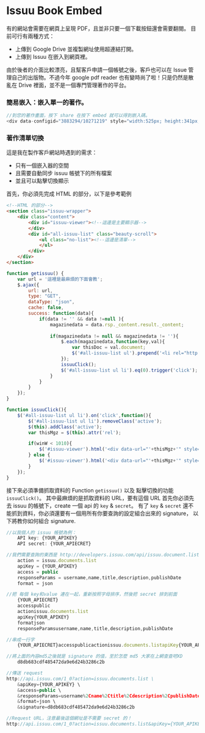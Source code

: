 # Issuu Book Embed
有的網站會需要在網頁上呈現 PDF，且並非只要一個下載按鈕還會需要翻閱。
目前可行有兩種方式：
* 上傳到 Google Drive 並複製網址使用超連結打開。
* 上傳到 Issuu 在嵌入到網頁裡。

由於後者的介面比較漂亮，且幫客戶申請一個帳號之後，客戶也可以在 Issue 管理自己的出版物。不過今年 google pdf reader 也有變時尚了啦！只是仍然是散亂在 Drive 裡面，並不是一個專門管理著作的平台。

### 簡易嵌入：嵌入單一的著作。
```javascript
//到您的著作畫面，按下 share 在按下 embed 就可以得到嵌入碼。
<div data-configid="3883294/10271219" style="width:525px; height:341px;" class="issuuembed"></div><script type="text/javascript" src="//e.issuu.com/embed.js" async="true"></script>
```

### 著作清單切換
這是我在製作客戶網站時遇到的需求：
* 只有一個嵌入器的空間
* 且需要自動同步 issuu 帳號下的所有檔案
* 並且可以點擊切換顯示


首先，你必須先完成 HTML 的部分，以下是參考範例

```html
<!--HTML 的部分-->
<section class="issuu-wrapper">
	<div class="content">
		<div id="issuu-viewer"><!--這邊是主要顯示器-->
		</div>
		<div id="all-issuu-list" class="beauty-scroll">
			<ul class="no-list"><!--這邊是清單-->
			</ul>
		</div>
	</div>
</section>
```

```javascript
function getissuu() {
	var url = '這裡是最麻煩的下面會教';
	$.ajax({
		url: url,
		type: "GET",
		dataType: "json",
		cache: false,
		success: function(data){
			if(data != '' && data !=null ){
				magazinedata = data.rsp._content.result._content;
				
				if(magazinedata != null && magazinedata != ''){
					$.each(magazinedata,function(key,val){
						var thisDoc = val.document;
						$('#all-issuu-list ul').prepend('<li rel="http://issuu.com/'+thisDoc.username+'/docs/'+thisDoc.name+'">'+thisDoc.title+'</li>');
					});
					issuuClick();
					$('#all-issuu-list ul li').eq(0).trigger('click');
				}
			}
		}
	});
}

function issuuClick(){
	$('#all-issuu-list ul li').on('click',function(){
		$('#all-issuu-list ul li').removeClass('active');
		$(this).addClass('active');
		var thisMgz = $(this).attr('rel');

		if(winW < 1010){
			$('#issuu-viewer').html('<div data-url="'+thisMgz+'" style="width: 100%; height: 260px;" class="issuuembed"></div><script type="text\/javascript" src="http:\/\/e.issuu.com\/embed.js" async="true"><\/script>');
		} else {
			$('#issuu-viewer').html('<div data-url="'+thisMgz+'" style="width: 400px; height: 260px;" class="issuuembed"></div><script type="text\/javascript" src="http:\/\/e.issuu.com\/embed.js" async="true"><\/script>');
		}
	});
}
```

接下來必須準備抓取資料的 Function `getissuu()` 以及 點擊切換的功能 `issuuClick()`。
其中最麻煩的是抓取資料的 URL，要有這個 URL 首先你必須先去 issuu 的帳號下，create 一個 api 的 `key` & `secret`。
有了 `key` & `secret` 還不能抓到資料，你必須還要有一個用所有你要查詢的設定組合出來的 signature，
以下將教你如何組合 signature.

```javascript
//以我個人的 issuu 帳號為例：
	API key: {YOUR_APIKEY}
	API secret: {YOUR_APIECRET}

//我們需要查詢的東西是 http://developers.issuu.com/api/issuu.document.list.html
	action = issuu.documents.list
	apiKey = {YOUR_APIKEY}
	access = public
	responseParams = username,name,title,description,publishDate
	format = json

//把 每個 key和value 連在一起，重新按照字母排序，然後把 secret 排到前面
	{YOUR_APIECRET}
	accesspublic
	actionissuu.documents.list
	apiKey{YOUR_APIKEY}
	formatjson
	responseParamsusername,name,title,description,publishDate

//串成一行字
	{YOUR_APIECRET}accesspublicactionissuu.documents.listapiKey{YOUR_APIKEY}formatjsonresponseParamsusername,name,title,description,publishDate

//將上面的內容md5之後就是 signature 的值，至於怎麼 md5 大家在上網查查吧XD
	d8db683cdf485472da9e6d24b3286c2b

//傳送 request
http://api.issuu.com/1_0?action=issuu.documents.list \
    &apiKey={YOUR_APIKEY} \
    &access=public \
    &responseParams=username%2Cname%2Ctitle%2Cdescription%2CpublishDate \
    &format=json \
    &signature=d8db683cdf485472da9e6d24b3286c2b

//Request URL，注意最後這個網址是不需要 secret 的！
http://api.issuu.com/1_0?action=issuu.documents.list&apiKey={YOUR_APIKEY}&access=public&responseParams=username%2Cname%2Ctitle%2Cdescription%2CpublishDate&format=json&signature=d8db683cdf485472da9e6d24b3286c2b
```
